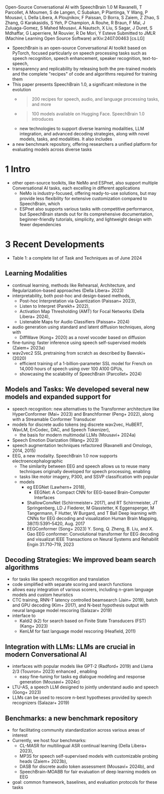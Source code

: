 Open-Source Conversational AI with SpeechBrain 1.0
M Ravanelli, T Parcollet, A Moumen, S de Langen, C Subakan, P Plantinga,
  Y Wang, P Mousavi, L Della Libera, A Ploujnikov, F Paissan, D Borra, S Zaiem,
  Z Zhao, S Zhang, G Karakasidis, S Yeh, P Champion, A Rouhe, R Braun, F Mai,
  J Zuluaga-Gomez, S Mahed Mousavi, A Nautsch, X Liu, S Sagar, J Duret,
  S Mdhaffar, G Laperriere, M Rouvier, R De Mori, Y Esteve
Submitted to JMLR (Machine Learning Open Source Software) arXiv:2407.00463 [cs.LG]

* SpeechBrain is an open-source Conversational AI toolkit based on PyTorch,
  focused particularly on speech processing tasks such as
  speech recognition, speech enhancement, speaker recognition, text-to-speech,
* transparency and replicability by releasing both the pre-trained models and
  the complete "recipes" of code and algorithms required for training them
* This paper presents SpeechBrain 1.0, a significant milestone in the evolution
  * > 200 recipes for speech, audio, and language processing tasks, and more
  * > 100 models available on Hugging Face. SpeechBrain 1.0 introduces
  * new technologies to support diverse learning modalities, LLM integration,
    and advanced decoding strategies, along with novel models, tasks, and
    modalities. It also includes
* a new benchmark repository, offering researchers a unified platform for
  evaluating models across diverse tasks

# 1 Intro

* other open-source toolkits, like NeMo and ESPnet,
  also support multiple Conversational AI tasks, each excelling in different
  applications
  * NeMo is industry-focused, offering ready-to-use solutions, but may provide
    less flexibility for extensive customization compared to SpeechBrain, which
  * ESPnet also supports various tasks with competitive performance, but
    SpeechBrain stands out for its comprehensive documentation,
    beginner-friendly tutorials, simplicity, and
    lightweight design with fewer dependencies

# 3 Recent Developments

* Table 1: a complete list of Task and Techniques as of June 2024

## Learning Modalities

* continual learning, methods like Rehearsal, Architecture, and
  Regularization-based approaches (Della Libera+ 2023)
* interpretability, both post-hoc and design-based methods,
  * Post-hoc Interpretation via Quantization (Paissan+ 2023),
  * Listen to Interpret (Parekh+ 2022),
  * Activation Map Thresholding (AMT) for Focal Networks (Della Libera+ 2024),
  * Listenable Maps for Audio Classifiers (Paissan+ 2024)
* audio generation using standard and latent diffusion techniques, along with
  * DiffWave (Kong+ 2020) as a novel vocoder based on diffusion
* fine-tuning: faster inference using speech self-supervised models
  (Zaiem+ 2023a)
* wav2vec2 SSL pretraining from scratch as described by Baevski+ (2020)
  * efficient training of a 1-billion-parameter SSL model for French
    on 14,000 hours of speech using over 100 A100 GPUs,
  * showcasing the scalability of SpeechBrain (Parcollet+ 2024)

## Models and Tasks: We developed several new models and expanded support for

* speech recognition: new alternatives to the Transformer architecture like
  HyperConformer (Mai+ 2023) and Branchformer (Peng+ 2022), along with a
  Streamable Conformer Transducer
* models for discrete audio tokens
  (eg discrete wav2vec, HuBERT, WavLM, EnCodec, DAC, and Speech Tokenizer),
  * the basis for modern multimodal LLMs (Mousavi+ 2024a)
* Speech Emotion Diarization (Wang+ 2023)
* speech augmentation techniques refactored
  (Ravanelli and Omologo, 2014, 2015)
* EEG, a new modality. SpeechBrain 1.0 now supports electroencephalographic
  * The similarity between EEG and speech allows us to reuse many techniques
    originally developed for speech processing, enabling
  * tasks like motor imagery, P300, and SSVP classification with popular
  * models
    * eg EEGNet (Lawhern+ 2018),
      * EEGNet: A Compact CNN for EEG-based Brain-Computer Interfaces
    * ShallowConvNet (Schirrmeister+ 2017), and
      RT Schirrmeister, JT Springenberg, LD J Fiederer, M Glasstetter,
        K Eggensperger, M Tangermann, F Hutter, W Burgard, and T Ball
      Deep learning with CNNs for EEG decoding and visualization
      Human Brain Mapping, 38(11):5391–5420, Aug. 2017
    * EEGConformer (Song+ 2023)
      Y. Song, Q. Zheng, B. Liu, and X. Gao
      EEG conformer: Convolutional transformer for EEG decoding and visualizat
      IEEE Transactions on Neural Systems and Rehabilit Engin 31:710–719, 2023

## Decoding Strategies: We improved beam search algorithms

* for tasks like speech recognition and translation
* code simplified with separate scoring and search functions
* allows easy integration of various scorers, including n-gram language models
  and custom heuristics
* CTC training, RNN-T latency controlled beamsearch (Jain+ 2019), batch and GPU
  decoding (Kim+ 2017), and N-best hypothesis output with neural language model
  rescoring (Salazar+ 2019)
* interface to
  * Kaldi2 (k2) for search based on Finite State Transducers (FST) (Kang+ 2023)
  * KenLM for fast language model rescoring (Heafield, 2011)

## Integration with LLMs: LLMs are crucial in modern Conversational AI

* interfaces with popular models like GPT-2 (Radford+ 2019) and Llama 2/3
  (Touvron+ 2023) enhanced , enabling
  * easy fine-tuning for tasks eg dialogue modeling and response generation
    (Mousavi+ 2024c)
* LTU-AS, a speech LLM designed to jointly understand audio and speech
  (Gong+ 2023)
* LLMs can be used to rescore n-best hypotheses provided by speech recognizers
  (Salazar+ 2019)

## Benchmarks: a new benchmark repository

* for facilitating community standardization across various areas of interest
* Currently, we host four benchmarks:
  * CL-MASR for multilingual ASR continual learning (Della Libera+ 2023),
  * MP3S for speech self-supervised models with customizable probing heads
    (Zaiem+ 2023b),
  * DASB for discrete audio token assessment (Mousavi+ 2024b), and
  * SpeechBrain-MOABB for fair evaluation of deep learning models on EEG
* goal: common framework, baselines, and evaluation protocols for these tasks
